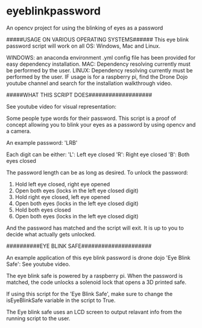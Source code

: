 # eyeblinkpassword
An opencv project for using the blinking of eyes as a password

#####USAGE ON VARIOUS OPERATING SYSTEMS######
This eye blink password script will work on all OS: Windows, Mac and Linux. 

WINDOWS: an anaconda environment .yml config file has been provided for easy dependency installation. 
MAC: Dependency resolving currently must be performed by the user. 
LINUX: Dependency resolving currently must be performed by the user. 
	IF usage is for a raspberry pi, find the Drone Dojo youtube channel and search for the installation walkthrough video.

#####WHAT THIS SCRIPT DOES###################

See youtube video for visual representation: 

Some people type words for their password. This script is a proof of concept allowing you to blink your eyes as a password
by using opencv and a camera.

An example password: 'LRB'

Each digit can be either:
	'L': Left eye closed
	'R': Right eye closed
	'B': Both eyes closed

The password length can be as long as desired. 
To unlock the password:

1. Hold left eye closed, right eye opened
2. Open both eyes (locks in the left eye closed digit)
3. Hold right eye closed, left eye opened 
4. Open both eyes (locks in the left eye closed digit)
5. Hold both eyes closed 
6. Open both eyes (locks in the left eye closed digit)

And the password has matched and the script will exit. It is up to you to decide what actually gets unlocked. 

##########EYE BLINK SAFE#####################

An example application of this eye blink password is drone dojo 'Eye Blink Safe': See youtube video. 

The eye blink safe is powered by a raspberry pi. When the password is matched, the code unlocks
a solenoid lock that opens a 3D printed safe. 

If using this script for the 'Eye Blink Safe', make sure to change the isEyeBlinkSafe variable in the script to True. 

The Eye blink safe uses an LCD screen to output relavant info from the running script to the user. 





